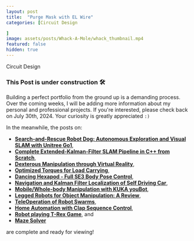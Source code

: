 ```yaml
---
layout: post
title:  "Purge Mask with EL Wire"
categories: [Circuit Design

]
image: assets/posts/Whack-A-Mole/whack_thumbnail.mp4
featured: false
hidden: true
---
```


Circuit Design

### This Post is under construction 🛠️
Building a perfect portfolio from the ground up is a demanding process.
Over the coming weeks, I will be adding more information about my personal and professional projects. 
If you're interested, please check back on July 30th, 2024.
Your curiosity is greatly appreciated `:)`

In the meanwhile, the posts on:
- [**Search-and-Rescue Robot Dog: Autonomous Exploration and Visual SLAM with Unitree Go1**](https://adityanairs.website/SearchAndRescue/), 
- [**Complete Extended-Kalman-Filter SLAM Pipeline in C++ from Scratch**](https://adityanairs.website/SLAMpipeline/), 
- [**Dexterous Manipulation through Virtual Reality**](https://adityanairs.website/DexterousManipulationThroughVR/), 
- [**Optimized Torques for Load Carrying**](https://adityanairs.website/JointTorqueOptimization/),
- [**Dancing Hexapod - Full SE3 Body Pose Control**](https://adityanairs.website/DancingHexapod/), 
- [**Navigation and Kalman Filter Localization of Self Driving Car**](https://adityanairs.website/SelfDrivingCar/), 
- [**Mobile/Whole-body Manipulation with KUKA youBot**](https://adityanairs.website/MobileManipulation/),
- [**Legged Robots for Object Manipulation: A Review**](https://adityanairs.website/LeggedRobotsForObjectManipulation/), 
- [**TeleOperation of Robot Swarms**](https://adityanairs.website/TeleOperationOfRobotSwarms/), 
- [**Home Automation with Clap Sequence Control**](https://adityanairs.website/ClapSequenceControl/), 
- [**Robot playing T-Rex Game**](https://adityanairs.website/TRexGame/), and
- [**Maze Solver**](https://adityanairs.website/MazeSolver/)

are complete and ready for viewing!



